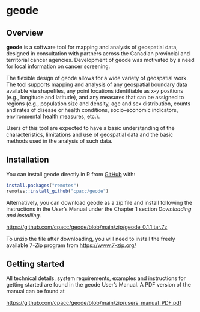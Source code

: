 
<!-- README.md is generated from README.Rmd. Please edit that file -->

# geode

<!-- badges: start -->
<!-- badges: end -->

## Overview

**geode** is a software tool for mapping and analysis of geospatial
data, designed in consultation with partners across the Canadian
provincial and territorial cancer agencies. Development of geode was
motivated by a need for local information on cancer screening.

The flexible design of geode allows for a wide variety of geospatial
work. The tool supports mapping and analysis of any geospatial boundary
data available via shapefiles, any point locations identifiable as x-y
positions (e.g., longitude and latitude), and any measures that can be
assigned to regions (e.g., population size and density, age and sex
distribution, counts and rates of disease or health conditions,
socio-economic indicators, environmental health measures, etc.).

Users of this tool are expected to have a basic understanding of the
characteristics, limitations and use of geospatial data and the basic
methods used in the analysis of such data.

## Installation

You can install geode directly in R from [GitHub](https://github.com/)
with:

``` r
install.packages("remotes")
remotes::install_github("cpacc/geode")
```

Alternatively, you can download geode as a zip file and install
following the instructions in the User’s Manual under the Chapter 1
section *Downloading and installing*.

<https://github.com/cpacc/geode/blob/main/zip/geode_0.1.1.tar.7z>

To unzip the file after downloading, you will need to install the freely
available 7-Zip program from <https://www.7-zip.org/>

## Getting started

All technical details, system requirements, examples and instructions
for getting started are found in the geode User’s Manual. A PDF version
of the manual can be found at

<https://github.com/cpacc/geode/blob/main/zip/users_manual_PDF.pdf>
